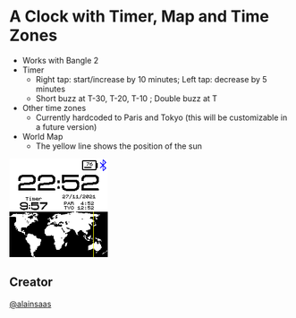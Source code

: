 # A Clock with Timer, Map and Time Zones

* Works with Bangle 2
* Timer
  *  Right tap: start/increase by 10 minutes; Left tap: decrease by 5 minutes
  *  Short buzz at T-30, T-20, T-10 ; Double buzz at T
* Other time zones
  *  Currently hardcoded to Paris and Tokyo (this will be customizable in a future version)
* World Map
  *  The yellow line shows the position of the sun

![](screenshot.png)

## Creator
[@alainsaas](https://github.com/alainsaas)
